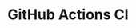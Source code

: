 # GitHub Actions CI










































































































































































































































































































































































































































































































































































































































































































